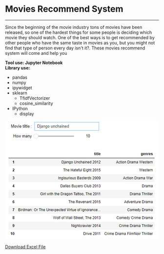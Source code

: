 # Movies Recommend System
---

Since the beginning of the movie industry tons of movies have been released, so one of the hardest things for some people is deciding which movie they should watch. One of the best ways is to get recommended by other people who have the same taste in movies as you, but you might not find that type of person every day isn't it?. These movies recommend system will come and help you 

**Tool use: Jupyter Notebook**  
**Library use:**  
  - pandas
  - numpy
  - ipywidget
  - sklearn
    - TfidfVectorizer
    - cosine_similarity
  - IPython
    - display
   
![preview](https://github.com/NaeveBoontham/project/blob/main/Movies_recommend_system/recommend_preview.png)

[Download Excel File](https://drive.google.com/drive/folders/1wQ9l5P-0Bs6n_e1Ut-ufKZqSGAPQ6m7o?usp=drive_link)
